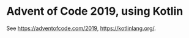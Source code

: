 # Advent of Code 2019, using Kotlin

See <https://adventofcode.com/2019>, <https://kotlinlang.org/>.

